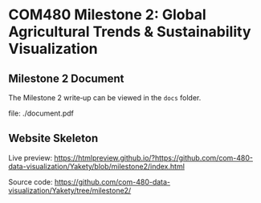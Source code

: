 # COM480 Milestone 2: Global Agricultural Trends & Sustainability Visualization

## Milestone 2 Document

The Milestone 2 write‑up can be viewed in the `docs` folder.  

file: ./document.pdf

## Website Skeleton

Live preview: https://htmlpreview.github.io/?https://github.com/com-480-data-visualization/Yakety/blob/milestone2/index.html

Source code: https://github.com/com-480-data-visualization/Yakety/tree/milestone2/
